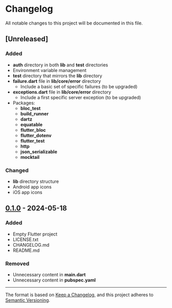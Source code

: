 # Changelog

All notable changes to this project will be documented in this file.

## [Unreleased]
### Added
- **auth** directory in both **lib** and **test** directories
- Environment variable management
- **test** directory that mirrors the **lib** directory
- **failure.dart** file in **lib/core/error** directory
  - Include a basic set of specific failures (to be upgraded) 
- **exceptions.dart** file in **lib/core/error** directory
  - Include a first specific server exception (to be upgraded)
- Packages:
  - **bloc_test** 
  - **build_runner** 
  - **dartz** 
  - **equatable** 
  - **flutter_bloc** 
  - **flutter_dotenv** 
  - **flutter_test** 
  - **http** 
  - **json_serializable** 
  - **mocktail** 

### Changed
- **lib** directory structure
- Android app icons
- iOS app icons 



## [0.1.0] - 2024-05-18
### Added
- Empty Flutter project
- LICENSE.txt
- CHANGELOG.md
- README.md
### Removed
- Unnecessary content in **main.dart**
- Unnecessary content in **pubspec.yaml**

[0.1.0]: https://github.com/nikoden-io/Kwadra-UI/tree/0.1.0

--- 

The format is based on [Keep a Changelog](https://keepachangelog.com/en/1.0.0/),
and this project adheres to [Semantic Versioning](https://semver.org/spec/v2.0.0.html).
